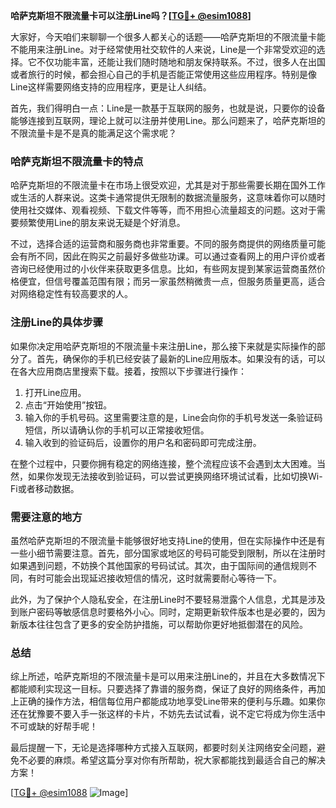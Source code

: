 **哈萨克斯坦不限流量卡可以注册Line吗？[[TG💪+ @esim1088](https://t.me/s/esim1088)]**

大家好，今天咱们来聊聊一个很多人都关心的话题——哈萨克斯坦的不限流量卡能不能用来注册Line。对于经常使用社交软件的人来说，Line是一个非常受欢迎的选择。它不仅功能丰富，还能让我们随时随地和朋友保持联系。不过，很多人在出国或者旅行的时候，都会担心自己的手机是否能正常使用这些应用程序。特别是像Line这样需要网络支持的应用程序，更是让人纠结。

首先，我们得明白一点：Line是一款基于互联网的服务，也就是说，只要你的设备能够连接到互联网，理论上就可以注册并使用Line。那么问题来了，哈萨克斯坦的不限流量卡是不是真的能满足这个需求呢？

### 哈萨克斯坦不限流量卡的特点

哈萨克斯坦的不限流量卡在市场上很受欢迎，尤其是对于那些需要长期在国外工作或生活的人群来说。这类卡通常提供无限制的数据流量服务，这意味着你可以随时使用社交媒体、观看视频、下载文件等等，而不用担心流量超支的问题。这对于需要频繁使用Line的朋友来说无疑是个好消息。

不过，选择合适的运营商和服务商也非常重要。不同的服务商提供的网络质量可能会有所不同，因此在购买之前最好多做些功课。可以通过查看网上的用户评价或者咨询已经使用过的小伙伴来获取更多信息。比如，有些网友提到某家运营商虽然价格便宜，但信号覆盖范围有限；而另一家虽然稍微贵一点，但服务质量更高，适合对网络稳定性有较高要求的人。

### 注册Line的具体步骤

如果你决定用哈萨克斯坦的不限流量卡来注册Line，那么接下来就是实际操作的部分了。首先，确保你的手机已经安装了最新的Line应用版本。如果没有的话，可以在各大应用商店里搜索下载。接着，按照以下步骤进行操作：

1. 打开Line应用。
2. 点击“开始使用”按钮。
3. 输入你的手机号码。这里需要注意的是，Line会向你的手机号发送一条验证码短信，所以请确认你的手机可以正常接收短信。
4. 输入收到的验证码后，设置你的用户名和密码即可完成注册。

在整个过程中，只要你拥有稳定的网络连接，整个流程应该不会遇到太大困难。当然，如果你发现无法接收到验证码，可以尝试更换网络环境试试看，比如切换Wi-Fi或者移动数据。

### 需要注意的地方

虽然哈萨克斯坦的不限流量卡能够很好地支持Line的使用，但在实际操作中还是有一些小细节需要注意。首先，部分国家或地区的号码可能受到限制，所以在注册时如果遇到问题，不妨换个其他国家的号码试试。其次，由于国际间的通信规则不同，有时可能会出现延迟接收短信的情况，这时就需要耐心等待一下。

此外，为了保护个人隐私安全，在注册Line时不要轻易泄露个人信息，尤其是涉及到账户密码等敏感信息时要格外小心。同时，定期更新软件版本也是必要的，因为新版本往往包含了更多的安全防护措施，可以帮助你更好地抵御潜在的风险。

### 总结

综上所述，哈萨克斯坦的不限流量卡是可以用来注册Line的，并且在大多数情况下都能顺利实现这一目标。只要选择了靠谱的服务商，保证了良好的网络条件，再加上正确的操作方法，相信每位用户都能成功地享受Line带来的便利与乐趣。如果你还在犹豫要不要入手一张这样的卡片，不妨先去试试看，说不定它将成为你生活中不可或缺的好帮手呢！

最后提醒一下，无论是选择哪种方式接入互联网，都要时刻关注网络安全问题，避免不必要的麻烦。希望这篇分享对你有所帮助，祝大家都能找到最适合自己的解决方案！

[[TG💪+ @esim1088](https://t.me/s/esim1088) ![Image](https://i.postimg.cc/4NQfJmqS/Snipaste-2025-05-13-00-14-12.png)]